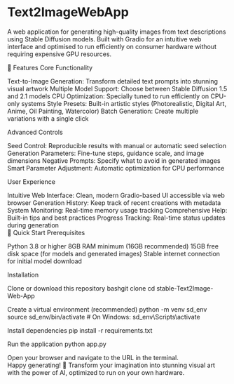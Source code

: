 # Text2ImageWebApp
A web application for generating high-quality images from text descriptions using Stable Diffusion models. Built with Gradio for an intuitive web interface and optimised to run efficiently on consumer hardware without requiring expensive GPU resources.

🌟 Features
Core Functionality

Text-to-Image Generation: Transform detailed text prompts into stunning visual artwork
Multiple Model Support: Choose between Stable Diffusion 1.5 and 2.1 models
CPU Optimization: Specially tuned to run efficiently on CPU-only systems
Style Presets: Built-in artistic styles (Photorealistic, Digital Art, Anime, Oil Painting, Watercolor)
Batch Generation: Create multiple variations with a single click

Advanced Controls

Seed Control: Reproducible results with manual or automatic seed selection
Generation Parameters: Fine-tune steps, guidance scale, and image dimensions
Negative Prompts: Specify what to avoid in generated images
Smart Parameter Adjustment: Automatic optimization for CPU performance

User Experience

Intuitive Web Interface: Clean, modern Gradio-based UI accessible via web browser
Generation History: Keep track of recent creations with metadata
System Monitoring: Real-time memory usage tracking
Comprehensive Help: Built-in tips and best practices
Progress Tracking: Real-time status updates during generation                                                                    
🚀 Quick Start
Prerequisites

Python 3.8 or higher
8GB RAM minimum (16GB recommended)
15GB free disk space (for models and generated images)
Stable internet connection for initial model download

Installation

Clone or download this repository
bashgit clone <Text2ImageWebApp>
cd stable-Text2Image-Web-App

Create a virtual environment (recommended)
python -m venv sd_env
source sd_env/bin/activate  # On Windows: sd_env\Scripts\activate

Install dependencies
pip install -r requirements.txt

Run the application
python app.py

Open your browser and navigate to the URL in the terminal.                                                                           
Happy generating! 🎨
Transform your imagination into stunning visual art with the power of AI, optimized to run on your own hardware.

